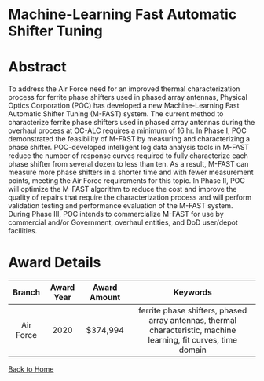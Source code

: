 
Machine-Learning Fast Automatic Shifter Tuning
==============================================

# Abstract


To address the Air Force need for an improved thermal characterization process for ferrite phase shifters used in phased array antennas, Physical Optics Corporation (POC) has developed a new Machine-Learning Fast Automatic Shifter Tuning (M-FAST) system. The current method to characterize ferrite phase shifters used in phased array antennas during the overhaul process at OC-ALC requires a minimum of 16 hr. In Phase I, POC demonstrated the feasibility of M-FAST by measuring and characterizing a phase shifter. POC-developed intelligent log data analysis tools in M-FAST reduce the number of response curves required to fully characterize each phase shifter from several dozen to less than ten. As a result, M-FAST can measure more phase shifters in a shorter time and with fewer measurement points, meeting the Air Force requirements for this topic. In Phase II, POC will optimize the M-FAST algorithm to reduce the cost and improve the quality of repairs that require the characterization process and will perform validation testing and performance evaluation of the M-FAST system. During Phase III, POC intends to commercialize M-FAST for use by commercial and/or Government, overhaul entities, and DoD user/depot facilities.  

# Award Details

|Branch|Award Year|Award Amount|Keywords|
| :---: | :---: | :---: | :---: |
|Air Force|2020|$374,994|ferrite phase shifters, phased array antennas, thermal characteristic, machine learning, fit curves, time domain|
  
  


[Back to Home](https://github.com/chrischow/dod_sbir_awards/Reports/DJ/#1466)